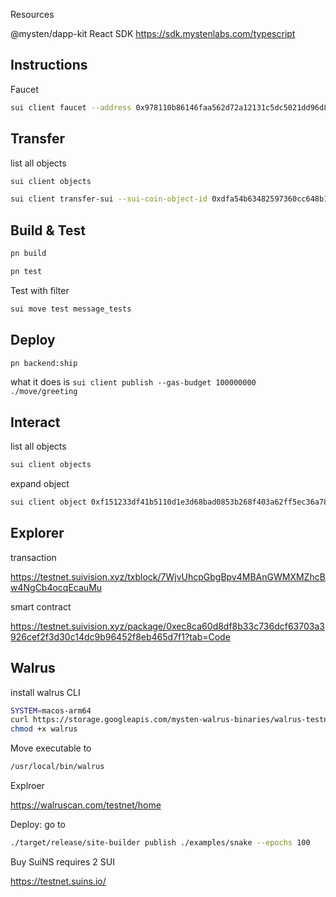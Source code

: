 
Resources

@mysten/dapp-kit React SDK
https://sdk.mystenlabs.com/typescript


## Instructions

Faucet

```bash
sui client faucet --address 0x978110b86146faa562d72a12131c5dc5021dd96d88e715c79d14fb9df0406c41
```

## Transfer

list all objects

```bash
sui client objects
```

```bash
sui client transfer-sui --sui-coin-object-id 0xdfa54b63482597360cc648b1cd6d6dce63c701786fb0e63fc4812f342ba9ea82 --to 0x978110b86146faa562d72a12131c5dc5021dd96d88e715c79d14fb9df0406c41 --amount 1234567 --gas-budget 900000000
```

## Build & Test

```bash
pn build
```

```bash
pn test
```

Test with filter
```bash
sui move test message_tests
```

## Deploy

```bash
pn backend:ship
```

what it does is `sui client publish --gas-budget 100000000 ./move/greeting`

## Interact

list all objects

```bash
sui client objects
```

expand object

```bash
sui client object 0xf151233df41b5110d1e3d68bad0853b268f403a62ff5ec36a78aeaac25624f10
```

## Explorer

transaction

https://testnet.suivision.xyz/txblock/7WjvUhcpGbgBpv4MBAnGWMXMZhcBw4NgCb4ocqEcauMu

smart contract

https://testnet.suivision.xyz/package/0xec8ca60d8df8b33c736dcf63703a3926cef2f3d30c14dc9b96452f8eb465d7f1?tab=Code


## Walrus

install walrus CLI

```bash
SYSTEM=macos-arm64
curl https://storage.googleapis.com/mysten-walrus-binaries/walrus-testnet-latest-$SYSTEM -o walrus
chmod +x walrus
```

Move executable to 

```bash
/usr/local/bin/walrus
```


Explroer 

https://walruscan.com/testnet/home

Deploy: go to 

```bash
./target/release/site-builder publish ./examples/snake --epochs 100
```

Buy SuiNS requires 2 SUI

https://testnet.suins.io/